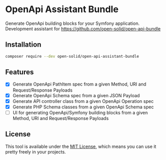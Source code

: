 # OpenApi Assistant Bundle

Generate OpenApi building blocks for your Symfony application. Development assistant for https://github.com/open-solid/open-api-bundle

## Installation

```bash
composer require --dev open-solid/open-api-assistant-bundle
```

## Features

- [x] Generate OpenApi PathItem spec from a given Method, URI and Request/Response Payloads
- [x] Generate OpenApi Schema spec from a given JSON Payload
- [x] Generate API controller class from a given OpenApi Operation spec
- [x] Generate PHP Schema classes from a given OpenApi Schema spec
- [ ] UI for generating OpenApi/Symfony building blocks from a given Method, URI and Request/Response Payloads

## License

This tool is available under the [MIT License](LICENSE), which means you can use it pretty freely in your projects.
